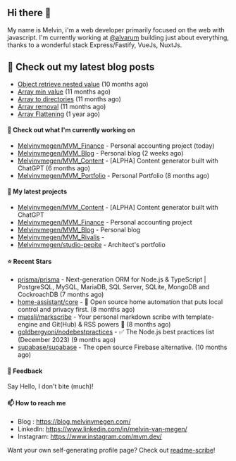 ## Hi there 👋

My name is Melvin, i'm a web developer primarily focused on the web with javascript.
I'm currently working at [@alvarum](https://alvarum.com/) building just about everything, thanks to a wonderful stack Express/Fastify, VueJs, NuxtJs.

## 📜 Check out my latest blog posts

- [Object retrieve nested value](https://blog.melvinvmegen.com/snippets/object-nested-value) (10 months ago)
- [Array min value](https://blog.melvinvmegen.com/snippets/array-min-value) (11 months ago)
- [Array to directories](https://blog.melvinvmegen.com/snippets/array-directories) (11 months ago)
- [Array removal](https://blog.melvinvmegen.com/snippets/array-removal) (11 months ago)
- [Array Flattening](https://blog.melvinvmegen.com/snippets/flatten-array) (1 year ago)

#### 👷 Check out what I'm currently working on

- [Melvinvmegen/MVM_Finance](https://github.com/Melvinvmegen/MVM_Finance) - Personal accounting project (today)
- [Melvinvmegen/MVM_Blog](https://github.com/Melvinvmegen/MVM_Blog) - Personal blog (2 weeks ago)
- [Melvinvmegen/MVM_Content](https://github.com/Melvinvmegen/MVM_Content) - [ALPHA] Content generator built with ChatGPT (6 months ago)
- [Melvinvmegen/MVM_Portfolio](https://github.com/Melvinvmegen/MVM_Portfolio) - Personal Portfolio (8 months ago)

#### 🌱 My latest projects

- [Melvinvmegen/MVM_Content](https://github.com/Melvinvmegen/MVM_Content) - [ALPHA] Content generator built with ChatGPT
- [Melvinvmegen/MVM_Finance](https://github.com/Melvinvmegen/MVM_Finance) - Personal accounting project
- [Melvinvmegen/MVM_Blog](https://github.com/Melvinvmegen/MVM_Blog) - Personal blog
- [Melvinvmegen/MVM_Rivalis](https://github.com/Melvinvmegen/MVM_Rivalis) - 
- [Melvinvmegen/studio-pepite](https://github.com/Melvinvmegen/studio-pepite) - Architect&#39;s portfolio

#### ⭐ Recent Stars

- [prisma/prisma](https://github.com/prisma/prisma) - Next-generation ORM for Node.js &amp; TypeScript | PostgreSQL, MySQL, MariaDB, SQL Server, SQLite, MongoDB and CockroachDB (7 months ago)
- [home-assistant/core](https://github.com/home-assistant/core) - :house_with_garden: Open source home automation that puts local control and privacy first. (8 months ago)
- [muesli/markscribe](https://github.com/muesli/markscribe) - Your personal markdown scribe with template-engine and Git(Hub) &amp; RSS powers 📜 (8 months ago)
- [goldbergyoni/nodebestpractices](https://github.com/goldbergyoni/nodebestpractices) - :white_check_mark:  The Node.js best practices list (December 2023) (9 months ago)
- [supabase/supabase](https://github.com/supabase/supabase) - The open source Firebase alternative. (10 months ago)

#### 💬 Feedback

Say Hello, I don't bite (much)!

#### 📫 How to reach me

- Blog : https://blog.melvinvmegen.com/
- LinkedIn: https://www.linkedin.com/in/melvin-van-megen/
- Instagram: https://www.instagram.com/mvm.dev/

Want your own self-generating profile page? Check out [readme-scribe](https://github.com/muesli/readme-scribe)!
